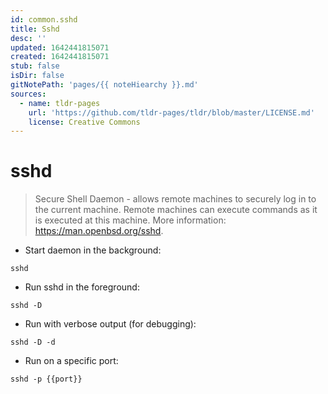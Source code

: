 ```yaml
---
id: common.sshd
title: Sshd
desc: ''
updated: 1642441815071
created: 1642441815071
stub: false
isDir: false
gitNotePath: 'pages/{{ noteHiearchy }}.md'
sources:
  - name: tldr-pages
    url: 'https://github.com/tldr-pages/tldr/blob/master/LICENSE.md'
    license: Creative Commons
---
```

# sshd

> Secure Shell Daemon - allows remote machines to securely log in to the current machine.
> Remote machines can execute commands as it is executed at this machine.
> More information: <https://man.openbsd.org/sshd>.

- Start daemon in the background:

`sshd`

- Run sshd in the foreground:

`sshd -D`

- Run with verbose output (for debugging):

`sshd -D -d`

- Run on a specific port:

`sshd -p {{port}}`

